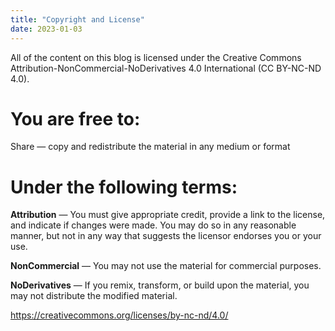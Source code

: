 ```yaml
---
title: "Copyright and License"
date: 2023-01-03
---
```

All of the content on this blog is licensed under the Creative Commons Attribution-NonCommercial-NoDerivatives 4.0 International (CC BY-NC-ND 4.0).

# You are free to:

Share — copy and redistribute the material in any medium or format

# Under the following terms:

**Attribution** — You must give appropriate credit, provide a link to the license, and indicate if changes were made. You may do so in any reasonable manner, but not in any way that suggests the licensor endorses you or your use.

**NonCommercial** — You may not use the material for commercial purposes. 

**NoDerivatives** — If you remix, transform, or build upon the material, you may not distribute the modified material. 

https://creativecommons.org/licenses/by-nc-nd/4.0/
